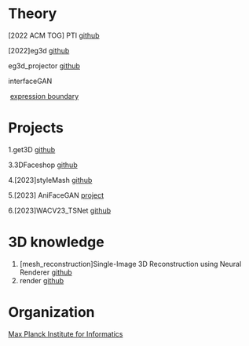 # Theory

[2022 ACM TOG] PTI [github](https://github.com/danielroich/PTI)

[2022]eg3d [github](https://github.com/NVlabs/eg3d) 

eg3d_projector [github](https://github.com/oneThousand1000/EG3D-projector)

interfaceGAN

​         [expression boundary](https://github.com/genforce/idinvert)

# Projects

1.get3D [github](https://github.com/nv-tlabs/GET3D)

3.3DFaceshop [github](https://github.com/junshutang/3DFaceShop)

4.[2023]styleMash [github](https://github.com/StelaBou/StyleMask)

5.[2023]  AniFaceGAN [project](https://yuewuhkust.github.io/AniFaceGAN/) 

6.[2023]WACV23_TSNet [github](https://github.com/nihaomiao/WACV23_TSNet)





# 3D knowledge

1. [mesh_reconstruction]Single-Image 3D Reconstruction using Neural Renderer [github](https://github.com/hiroharu-kato/mesh_reconstruction)
2. render [github](https://github.com/ssloy/tinyrenderer)



# Organization

[Max Planck Institute for Informatics](https://vcai.mpi-inf.mpg.de/VCAI_Projects.html)



